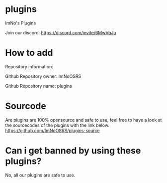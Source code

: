 # plugins
 ImNo's Plugins

Join our discord: https://discord.com/invite/6MwVqJu

# How to add
Repository information:

Github Repository owner: ImNoOSRS

Github Repository name: plugins

# Sourcode
Are plugins are 100% opensource and safe to use, feel free to have a look at the sourcecodes of the plugins with the link below.
https://github.com/ImNoOSRS/plugins-source

# Can i get banned by using these plugins?
No, all our plugins are safe to use.
